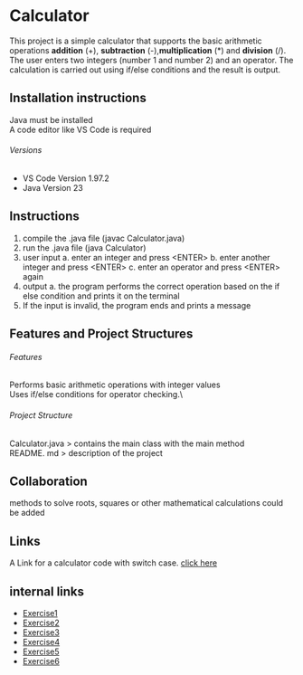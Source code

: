 # Calculator

This project is a simple calculator that supports the basic arithmetic operations **addition** (+), **subtraction** (-),**multiplication** (*) and **division** (/).
The user enters two integers (number 1 and number 2) and an operator.
The calculation is carried out using if/else conditions and the result is output.

## Installation instructions
Java must be installed\
A code editor like VS Code is required

###### Versions
* VS Code Version 1.97.2
* Java Version 23

## Instructions
1. compile the .java file (javac Calculator.java)
2. run the .java file (java Calculator)
3. user input
    a. enter an integer and press \<ENTER\>
    b. enter another integer and press \<ENTER\>
    c. enter an operator and press \<ENTER\> again
4. output
    a. the program performs the correct operation based on the if else condition and prints it on the terminal
5. If the input is invalid, the program ends and prints a message

## Features and Project Structures
######  Features
Performs basic arithmetic operations with integer values\
Uses if/else conditions for operator checking.\

######  Project Structure
Calculator.java > contains the main class with the main method\
README. md > description of the project

## Collaboration
methods to solve roots, squares or other mathematical calculations could be added

## Links
A Link for a calculator code with switch case. [click here](https://www.programiz.com/java-programming/examples/calculator-switch-case)

## internal links
* [Exercise1](exercise1.md)
* [Exercise2](exercise2.md)
* [Exercise3](exercise3.md)
* [Exercise4](exercise4.md)
* [Exercise5](exercise5.md)
* [Exercise6](exercise6.md)
